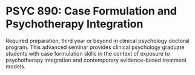 # PSYC 890: Case Formulation and Psychotherapy Integration

Required preparation, third year or beyond in clinical psychology doctoral program. This advanced seminar provides clinical psychology graduate students with case formulation skills in the context of exposure to psychotherapy integration and contemporary evidence-based treatment models.